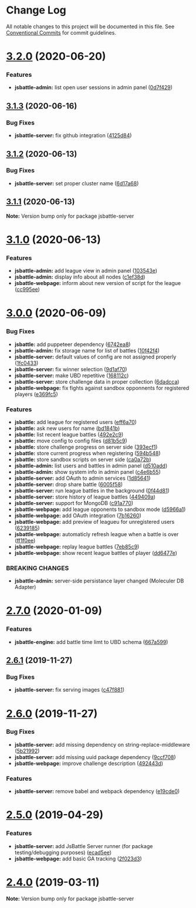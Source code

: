# Change Log

All notable changes to this project will be documented in this file.
See [Conventional Commits](https://conventionalcommits.org) for commit guidelines.

# [3.2.0](https://github.com/jamro/jsbattle/compare/v3.1.3...v3.2.0) (2020-06-20)


### Features

* **jsbattle-admin:** list open user sessions in admin panel ([0d7f429](https://github.com/jamro/jsbattle/commit/0d7f429d5ade1866bb73a56b96f1b568f2913edc))





## [3.1.3](https://github.com/jamro/jsbattle/compare/v3.1.2...v3.1.3) (2020-06-16)


### Bug Fixes

* **jsbattle-server:** fix github integration ([4125d84](https://github.com/jamro/jsbattle/commit/4125d8482070766788bbe0d2d7600eb4d1ed15ac))





## [3.1.2](https://github.com/jamro/jsbattle/compare/v3.1.1...v3.1.2) (2020-06-13)


### Bug Fixes

* **jsbattle-server:** set proper cluster name ([6d17a68](https://github.com/jamro/jsbattle/commit/6d17a68f466087001d24d1238bd8f701c577ecb2))





## [3.1.1](https://github.com/jamro/jsbattle/compare/v3.1.0...v3.1.1) (2020-06-13)

**Note:** Version bump only for package jsbattle-server





# [3.1.0](https://github.com/jamro/jsbattle/compare/v3.0.0...v3.1.0) (2020-06-13)


### Features

* **jsbattle-admin:** add league view in admin panel ([103543e](https://github.com/jamro/jsbattle/commit/103543e90595ab12484a60abc7ded96a590b5b62))
* **jsbattle-admin:** display info about all nodes ([c1ef38d](https://github.com/jamro/jsbattle/commit/c1ef38dbf70ca143238d3c1d3bc6b6231b34984d))
* **jsbattle-webpage:** inform about new version of script for the league ([cc995ee](https://github.com/jamro/jsbattle/commit/cc995ee6fe03b88d4ddb1349f9b17d6613cdd3fe))





# [3.0.0](https://github.com/jamro/jsbattle/compare/v2.7.1...v3.0.0) (2020-06-09)


### Bug Fixes

* **jsbattle:** add puppeteer dependency ([6742ea8](https://github.com/jamro/jsbattle/commit/6742ea89dace3a2076b3f59da776cba4496f29c8))
* **jsbattle-admin:** fix storage name for list of battles ([10f42f4](https://github.com/jamro/jsbattle/commit/10f42f4fc00371f1b0944b79c9d17807628eb681))
* **jsbattle-server:** default values of config are not assigned properly ([1fc0433](https://github.com/jamro/jsbattle/commit/1fc04334de9382d39adbb49feb1434c007649271))
* **jsbattle-server:** fix winner selection ([9d1af70](https://github.com/jamro/jsbattle/commit/9d1af70ac47ec413f7026a62e9304fa45c47871d))
* **jsbattle-server:** make UBD repetitive ([168112c](https://github.com/jamro/jsbattle/commit/168112cb8a8aea785b5f0fdd6de449a8922e5225))
* **jsbattle-server:** store challenge data in proper collection ([6dadcca](https://github.com/jamro/jsbattle/commit/6dadccae6c976bc5282b768b016534d854ccff59))
* **jsbattle-webpage:** fix fights against sandbox opponnents for registered players ([e369fc5](https://github.com/jamro/jsbattle/commit/e369fc53ea56ba55b79d2467586ccb82615067e3))


### Features

* **jsbattle:** add league for registered users ([eff6a70](https://github.com/jamro/jsbattle/commit/eff6a70db82e9478736fe20aa6d40c14631d368f))
* **jsbattle:** ask new users for name ([bd1841b](https://github.com/jamro/jsbattle/commit/bd1841b5e7020d6f72293b106acb591f8154e955))
* **jsbattle:** list recent league battles ([492e2c9](https://github.com/jamro/jsbattle/commit/492e2c94204f59d154a55b7775916bd4d9b38daa))
* **jsbattle:** move config to config files ([d81b5c9](https://github.com/jamro/jsbattle/commit/d81b5c97c4d778624fb2ba5b7912e1e00afdea14))
* **jsbattle:** store challenge progress on server side ([393ecf1](https://github.com/jamro/jsbattle/commit/393ecf11d24f6abdb3e799b186bcddc4e83c87cf))
* **jsbattle:** store current progress when registering ([594b548](https://github.com/jamro/jsbattle/commit/594b5482454d34de1b46e1108361a4466641d5c8))
* **jsbattle:** store sandbox scripts on server side ([ca0a72b](https://github.com/jamro/jsbattle/commit/ca0a72bbc08b6131309eff64161edbe20312f3df))
* **jsbattle-admin:** list users and battles in admin panel ([d510add](https://github.com/jamro/jsbattle/commit/d510add005b190f47ecd1d702712676de461f946))
* **jsbattle-admin:** show system info in admin panel ([c4e6b55](https://github.com/jamro/jsbattle/commit/c4e6b55b17f0927499d577a0db81678e4d4b5a7d))
* **jsbattle-server:** add OAuth to admin services ([1d85641](https://github.com/jamro/jsbattle/commit/1d85641b7ec88a44d9f1c673c68d9ff09a5a1722))
* **jsbattle-server:** drop share battle ([6005f58](https://github.com/jamro/jsbattle/commit/6005f58957e98658ea4b8db9324d70e05dbb6b4e))
* **jsbattle-server:** run league battles in the background ([0f44d81](https://github.com/jamro/jsbattle/commit/0f44d81e2e984b93ec7141b2a6048815a5df0fdc))
* **jsbattle-server:** store history of league battles ([449409a](https://github.com/jamro/jsbattle/commit/449409a53a74c6be8db26e1944bc1f5bd2877cd5))
* **jsbattle-server:** support for MongoDB ([c91a770](https://github.com/jamro/jsbattle/commit/c91a77076791dd9a0a8b62e7a340ffbf9440144f))
* **jsbattle-webpage:** add league opponents to sandbox mode ([d5966a1](https://github.com/jamro/jsbattle/commit/d5966a12397e479ad9f4a4f92101e2a651c9153b))
* **jsbattle-webpage:** add OAuth integration ([7b16260](https://github.com/jamro/jsbattle/commit/7b162608057c0109a59f9418e9148e822a0b5833))
* **jsbattle-webpage:** add preview of leagueu for unregistered users ([6239185](https://github.com/jamro/jsbattle/commit/6239185920ea4e433d502465f23808e314b8a50f))
* **jsbattle-webpage:** automaticly refresh league when a battle is over ([ff1f0ee](https://github.com/jamro/jsbattle/commit/ff1f0ee8ee30588314733c83108578285cda0c49))
* **jsbattle-webpage:** replay league battles ([7eb85c9](https://github.com/jamro/jsbattle/commit/7eb85c9985fb6f122a5b5bdd3f3664149a4242f3))
* **jsbattle-webpage:** show recent league battles of player ([dd6477e](https://github.com/jamro/jsbattle/commit/dd6477eab94208df44a691240569824f294973f3))


### BREAKING CHANGES

* **jsbattle-admin:** server-side persistance layer changed (Moleculer DB Adapter)





# [2.7.0](https://github.com/jamro/jsbattle/compare/v2.6.1...v2.7.0) (2020-01-09)


### Features

* **jsbattle-engine:** add battle time limt to UBD schema ([667a599](https://github.com/jamro/jsbattle/commit/667a599278acb06a7863f740885d583736ecbbc2))





## [2.6.1](https://github.com/jamro/jsbattle/compare/v2.6.0...v2.6.1) (2019-11-27)


### Bug Fixes

* **jsbattle-server:** fix serving images ([c47f881](https://github.com/jamro/jsbattle/commit/c47f881050bba16eb4a873446a6056e9ab3e5dc8))





# [2.6.0](https://github.com/jamro/jsbattle/compare/v2.5.0...v2.6.0) (2019-11-27)


### Bug Fixes

* **jsbattle-server:** add missing dependency on string-replace-middleware ([5b21992](https://github.com/jamro/jsbattle/commit/5b21992acbc89b9e8a46f699b1cad94faf97022c))
* **jsbattle-server:** add missing uuid package dependency ([9ccf708](https://github.com/jamro/jsbattle/commit/9ccf70839cefc07b72438fc56f14193d95b0b0ed))
* **jsbattle-webpage:** improve challenge description ([492443d](https://github.com/jamro/jsbattle/commit/492443dfb7204a35b87417c9e571829a2516d2d4))


### Features

* **jsbattle-server:** remove babel and webpack dependency ([e19cde0](https://github.com/jamro/jsbattle/commit/e19cde0c9f49a9c6dcf832230be401c31616bcae))





# [2.5.0](https://github.com/jamro/jsbattle/compare/v2.4.0...v2.5.0) (2019-04-29)


### Features

* **jsbattle-server:** add JsBattle Server runner (for package testing/debugging purposes) ([ecad5ee](https://github.com/jamro/jsbattle/commit/ecad5ee))
* **jsbattle-webpage:** add basic GA tracking ([2f023d3](https://github.com/jamro/jsbattle/commit/2f023d3))





# [2.4.0](https://github.com/jamro/jsbattle/compare/v2.2.1...v2.4.0) (2019-03-11)

**Note:** Version bump only for package jsbattle-server

